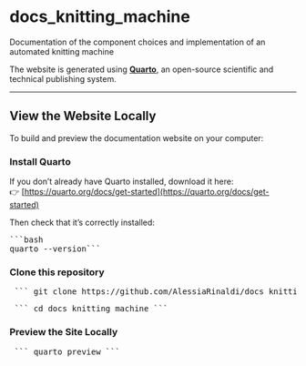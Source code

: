 # docs_knitting_machine
Documentation of the component choices and implementation of an automated knitting machine

The website is generated using [**Quarto**](https://quarto.org), an open-source scientific and technical publishing system.

---

## View the Website Locally

To build and preview the documentation website on your computer:

### Install Quarto

If you don’t already have Quarto installed, download it here:  
👉 [https://quarto.org/docs/get-started](https://quarto.org/docs/get-started)

Then check that it’s correctly installed:

<pre>```bash
quarto --version``` </pre>

### Clone this repository

<pre> ``` git clone https://github.com/AlessiaRinaldi/docs_knitting_machine ``` </pre>
<pre> ``` cd docs_knitting_machine ```</pre>

### Preview the Site Locally

<pre> ``` quarto preview ```</pre>

